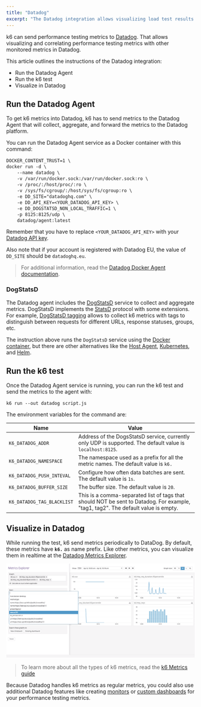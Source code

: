 ```yaml
---
title: "Datadog"
excerpt: "The Datadog integration allows visualizing load test results and correlating performance testing metrics in Datadog."
---
```


k6 can send performance testing metrics to [Datadog](https://www.datadoghq.com/). That allows visualizing and correlating performance testing metrics with other monitored metrics in Datadog.

This article outlines the instructions of the Datadog integration:

- Run the Datadog Agent
- Run the k6 test
- Visualize in Datadog

## Run the Datadog Agent

To get k6 metrics into Datadog, k6 has to send metrics to the Datadog Agent that will collect, aggregate, and forward the metrics to the Datadog platform. 

You can run the Datadog Agent service as a Docker container with this command:


<div class="code-group" data-props='{"labels": [""]}'>

```shell
DOCKER_CONTENT_TRUST=1 \
docker run -d \
    --name datadog \
    -v /var/run/docker.sock:/var/run/docker.sock:ro \
    -v /proc/:/host/proc/:ro \
    -v /sys/fs/cgroup/:/host/sys/fs/cgroup:ro \
    -e DD_SITE="datadoghq.com" \
    -e DD_API_KEY=<YOUR_DATADOG_API_KEY> \
    -e DD_DOGSTATSD_NON_LOCAL_TRAFFIC=1 \
    -p 8125:8125/udp \
    datadog/agent:latest
```

</div>

Remember that you have to replace `<YOUR_DATADOG_API_KEY>` with your [Datadog API key](https://app.datadoghq.com/account/settings#api). 

Also note that if your account is registered with Datadog EU, the value of `DD_SITE` should be `datadoghq.eu`.

<blockquote>
For additional information, read the <a href="https://docs.datadoghq.com/agent/docker/">Datadog Docker Agent documentation</a>.
</blockquote>

### DogStatsD

The Datadog agent includes the [DogStatsD](https://docs.datadoghq.com/developers/dogstatsd/) service to collect and aggregate metrics. DogStatsD implements the [StatsD](https://github.com/etsy/statsd) protocol with some extensions. For example, [DogStatsD tagging](https://docs.datadoghq.com/tagging/) allows to collect k6 metrics with tags to distinguish between requests for different URLs, response statuses, groups, etc.

The instruction above runs the `DogStatsD` service using the [Docker container](https://docs.datadoghq.com/developers/dogstatsd/?tab=containeragent#agent), but there are other alternatives like the [Host Agent](https://docs.datadoghq.com/developers/dogstatsd/?tab=hostagent#agent), [Kubernetes](https://docs.datadoghq.com/developers/dogstatsd/?tab=kubernetes#agent), and [Helm](https://docs.datadoghq.com/developers/dogstatsd/?tab=helm#agent). 

## Run the k6 test

Once the Datadog Agent service is running, you can run the k6 test and send the metrics to the agent with:

<div class="code-group" data-props='{"labels": [""]}'>

```shell
k6 run --out datadog script.js
```

</div>


The environment variables for the command are:

| Name  | Value |
| ------------- | ------------- |
| `K6_DATADOG_ADDR` | Address of the DogsStatsD service, currently only UDP is supported. The default value is `localhost:8125`. |
| `K6_DATADOG_NAMESPACE` | The namespace used as a prefix for all the metric names. The default value is `k6.` |
| `K6_DATADOG_PUSH_INTEVAL` | Configure how often data batches are sent. The default value is `1s`. |
| `K6_DATADOG_BUFFER_SIZE` | The buffer size. The default value is `20`. |
| `K6_DATADOG_TAG_BLACKLIST` | This is a comma-separated list of tags that should NOT be sent to Datadog. For example, "tag1, tag2". The default value is empty. |


## Visualize in Datadog

While running the test, k6 send metrics periodically to DataDog. By default, these metrics have  **`k6.`** as name prefix. Like other metrics, you can visualize them in realtime at the [Datadog Metrics Explorer](https://docs.datadoghq.com/metrics/explorer/).


![Datadog visualizing performance testing metrics](images/datadog-performance-testing-metrics.png)

<blockquote>

To learn more about all the types of k6 metrics, read the [k6 Metrics guide](/using-k6/metrics)

</blockquote>

Because Datadog handles k6 metrics as regular metrics, you could also use additional Datadog features like creating [monitors](https://docs.datadoghq.com/monitors/) or [custom dashboards](https://docs.datadoghq.com/graphing/dashboards/) for your performance testing metrics.